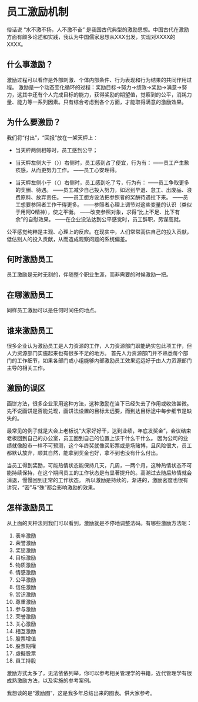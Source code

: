 员工激励机制
=====

俗话说 “水不激不扬，人不激不奋” 是我国古代典型的激励思想。中国古代在激励方面有颇多论述和实践，我认为中国儒家思想从XXX出发，实现对XXXX的XXXX。

什么事激励？
-----
激励过程可以看作是外部刺激、个体内部条件、行为表现和行为结果的共同作用过程。
激励是一个动态变化循环的过程：奖励目标→努力→绩效→奖励→满意→努力，这其中还有个人完成目标的能力，获得奖励的期望值，觉察到的公平，消耗力量、能力等一系列因素。只有综合考虑到各个方面，才能取得满意的激励效果。

为什么要激励？
-----
我们将“付出”，“回报”放在一架天枰上：

* 当天枰两侧相等时，员工感到公平；
* 当天枰左侧大于（〉）右侧时，员工感到占了便宜，行为有：
——员工产生歉疚感，从而更努力工作。
——员工心安理得。

* 当天枰左侧小于（〈）右侧时，员工感到吃了亏，行为有：
——员工争取更多的奖酬、待遇。
——员工减少自己投入努力，如迟到早退、怠工、出废品、浪费原料、放弃责任。
——员工想方设法把参照者的奖酬待遇拉下来。
——员工想要参照者工作干得更多。
——参照者心理上调节对这些变量的认识（类似于用阿Q精神），使之平衡。
——改变参照对象，求得“比上不足、比下有余”的自慰效果。
——在企业没法达到公平感觉时，员工辞职，另谋高就。

公平感觉纯粹是主观、心理上的反应。在现实中，人们常常高估自己的投入贡献，低估别人的投入贡献，从而造成观察问题的系统偏差。

何时激励员工
-----
员工激励是无时无刻的，伴随整个职业生涯，而非需要的时候激励一把。
 
在哪激励员工
-----
同样员工激励可以是任何时间任何地点。

谁来激励员工
-----
很多企业认为激励员工是人力资源的工作，人力资源部门职能确实包此项工作，但人力资源部门实施起来也有很多不足的地方。
首先人力资源部门并不熟悉每个部门的工作细节，如果各部门或小组能够内部激励员工效果远远好于由人力资源部门主导的相关工作。

激励的误区
-----
画饼方法，很多企业采用这种方法，这种激励在当下已经失去了作用或收效甚微。先不说画饼是否能兑现，画饼法设置的目标太远要，而到达目标途中每步细节是缺失的。

最常见的例子就是大会上老板说“大家好好干，达到业绩，年底发奖金”，会议结束老板回到自己的办公室，员工回到自己的位置上该干什么干什么。
因为公司的业绩就像股市一样不可预测，这个年终奖就像买彩票或是场赌博，且风险很大，员工都默认放弃，顺其自然，能拿到奖金也好，拿不到也没有什么付出。

当员工得到奖励，可能热情状态能保持几天，几周，一两个月，这种热情状态不可能持续保持，在这个期间员工的工作状态是有显著提升的。高潮过去随后热情就会消退，慢慢回到正常的工作状态。
所以激励是持续的，渐进的，激励密度也很有讲究，“密”与“殊”都会影响激励的效果。


怎样激励员工
-----

从上面的天枰法则我们可以看到，激励就是不停地调整法码。有哪些激励方法呢：

1. 表率激励
1. 荣誉激励
1. 奖惩激励
1. 目标激励
1. 物质激励
1. 情感激励
1. 公平激励
1. 信任激励
1. 赏识激励
1. 尊重激励
1. 参与激励
1. 荣誉激励
1. 关心激励
1. 相互激励
1. 股票增值
1. 股票期權
1. 虛擬股票
1. 員工持股

激励方式太多了，无法依依列举，你可以参考相关管理学的书籍，近代管理学有很成熟激励方法，以及实施的参考案例。

我想谈的是“激励图”，这是我多年总结出来的图表。供大家参考。
